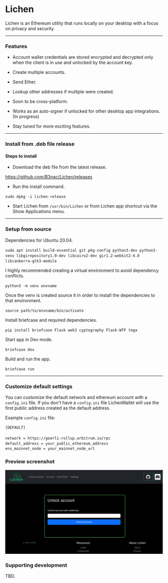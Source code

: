 # Lichen

Lichen is an Ethereum utility that runs locally on your desktop with a focus on privacy and security.

---

### Features

- Account wallet credentials are stored encrypted and decrypted only when the client is in use and unlocked by the account key.

- Create multiple accounts.

- Send Ether. 

- Lookup other addresses if multiple were created.

- Soon to be cross-platform.

- Works as an auto-signer if unlocked for other desktop app integrations. (In progress)

- Stay tuned for more exciting features. 

---

### Install from .deb file release

#### Steps to install

- Download the deb file from the latest release.

https://github.com/B3nac/Lichen/releases

- Run the install command.

`sudo dpkg -i lichen-release`

- Start Lichen from `/usr/bin/Lichen` or from Lichen app shortcut via the Show Applications menu.

---

### Setup from source

Dependencies for Ubuntu 20.04.

`sudo apt install build-essential git pkg-config python3-dev python3-venv libgirepository1.0-dev libcairo2-dev gir1.2-webkit2-4.0 libcanberra-gtk3-module`

I highly recommended creating a virtual environment to avoid dependency conflicts.

`python3 -m venv envname`

Once the venv is created source it in order to install the dependencies to that environment.

`source path/to/envname/bin/activate`

Install briefcase and required dependencies.

`pip install briefcase Flask web3 cyptography Flask-WTF toga`

Start app in Dev mode.

`briefcase dev`

Build and run the app.

`briefcase run`

---

### Customize default settings

You can customize the default network and ethereum account with a `config.ini` file. If you don't have a `config.ini` file LichenWallet will use the first public address created as the default address.

Example `config.ini` file:

```bash
[DEFAULT]

network = https://goerli-rollup.arbitrum.io/rpc
default_address = your_public_ethereum_address
ens_mainnet_node = your_mainnet_node_url
```

### Preview screenshot

![Lichen](src/Lichen/code/static/images/Lichen.png)

### Supporting development

TBD.

